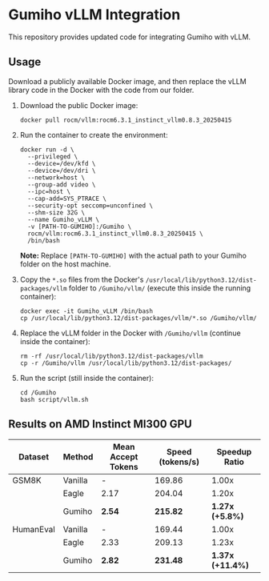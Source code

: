 # Gumiho vLLM Integration

This repository provides updated code for integrating Gumiho with vLLM.

## Usage

Download a publicly available Docker image, and then replace the vLLM library code in the Docker with the code from our folder.

1. Download the public Docker image:

   ```
   docker pull rocm/vllm:rocm6.3.1_instinct_vllm0.8.3_20250415
   ```

2. Run the container to create the environment:

   ```
   docker run -d \
     --privileged \
     --device=/dev/kfd \
     --device=/dev/dri \
     --network=host \
     --group-add video \
     --ipc=host \
     --cap-add=SYS_PTRACE \
     --security-opt seccomp=unconfined \
     --shm-size 32G \
     --name Gumiho_vLLM \
     -v [PATH-TO-GUMIHO]:/Gumiho \
     rocm/vllm:rocm6.3.1_instinct_vllm0.8.3_20250415 \
     /bin/bash
   ```

   **Note:** Replace `[PATH-TO-GUMIHO]` with the actual path to your Gumiho folder on the host machine.

3. Copy the `*.so` files from the Docker's `/usr/local/lib/python3.12/dist-packages/vllm` folder to `/Gumiho/vllm/` (execute this inside the running container):

   ```
   docker exec -it Gumiho_vLLM /bin/bash
   cp /usr/local/lib/python3.12/dist-packages/vllm/*.so /Gumiho/vllm/
   ```

4. Replace the vLLM folder in the Docker with `/Gumiho/vllm` (continue inside the container):

   ```
   rm -rf /usr/local/lib/python3.12/dist-packages/vllm
   cp -r /Gumiho/vllm /usr/local/lib/python3.12/dist-packages/
   ```

5. Run the script (still inside the container):

   ```
   cd /Gumiho
   bash script/vllm.sh
   ```

## Results on AMD Instinct MI300 GPU
|Dataset|Method|Mean Accept Tokens|Speed (tokens/s)|Speedup Ratio|
|-|-|-|-|-|
|GSM8K|Vanilla|-|169.86|1.00x|
||Eagle|2.17|204.04|1.20x|
||Gumiho|**2.54**|**215.82**|**1.27x (+5.8%)**|
|HumanEval|Vanilla|-|169.44|1.00x|
||Eagle|2.33|209.13|1.23x|
||Gumiho|**2.82**|**231.48**|**1.37x (+11.4%)**|
